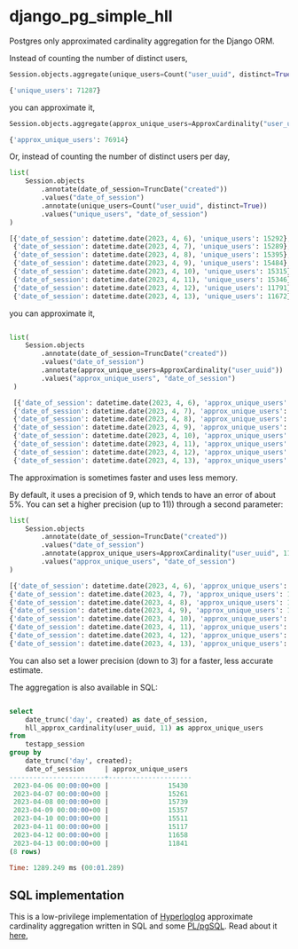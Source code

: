 # django_pg_simple_hll

Postgres only approximated cardinality aggregation for the Django ORM.

Instead of counting the number of distinct users,

```python
Session.objects.aggregate(unique_users=Count("user_uuid", distinct=True))

{'unique_users': 71287}
```

you can approximate it,

```python
Session.objects.aggregate(approx_unique_users=ApproxCardinality("user_uuid"))

{'approx_unique_users': 76914}
```

Or, instead of counting the number of distinct users per day,

```python
list(
    Session.objects
        .annotate(date_of_session=TruncDate("created"))
        .values("date_of_session")
        .annotate(unique_users=Count("user_uuid", distinct=True))
        .values("unique_users", "date_of_session")
)

[{'date_of_session': datetime.date(2023, 4, 6), 'unique_users': 15292},
 {'date_of_session': datetime.date(2023, 4, 7), 'unique_users': 15289},
 {'date_of_session': datetime.date(2023, 4, 8), 'unique_users': 15395},
 {'date_of_session': datetime.date(2023, 4, 9), 'unique_users': 15484},
 {'date_of_session': datetime.date(2023, 4, 10), 'unique_users': 15315},
 {'date_of_session': datetime.date(2023, 4, 11), 'unique_users': 15346},
 {'date_of_session': datetime.date(2023, 4, 12), 'unique_users': 11791},
 {'date_of_session': datetime.date(2023, 4, 13), 'unique_users': 11672}]
```

you can approximate it,

```python

list(
    Session.objects
        .annotate(date_of_session=TruncDate("created"))
        .values("date_of_session")
        .annotate(approx_unique_users=ApproxCardinality("user_uuid"))
        .values("approx_unique_users", "date_of_session")
 )

 [{'date_of_session': datetime.date(2023, 4, 6), 'approx_unique_users': 15214},
 {'date_of_session': datetime.date(2023, 4, 7), 'approx_unique_users': 15686},
 {'date_of_session': datetime.date(2023, 4, 8), 'approx_unique_users': 15597},
 {'date_of_session': datetime.date(2023, 4, 9), 'approx_unique_users': 16056},
 {'date_of_session': datetime.date(2023, 4, 10), 'approx_unique_users': 15765},
 {'date_of_session': datetime.date(2023, 4, 11), 'approx_unique_users': 16620},
 {'date_of_session': datetime.date(2023, 4, 12), 'approx_unique_users': 12395},
 {'date_of_session': datetime.date(2023, 4, 13), 'approx_unique_users': 13029}]
```

The approximation is sometimes faster and uses less memory.

By default, it uses a precision of 9, which tends to have an error of about 5%. You can set a higher precision (up to 11)) through a second parameter:

```python
list(
    Session.objects
        .annotate(date_of_session=TruncDate("created"))
        .values("date_of_session")
        .annotate(approx_unique_users=ApproxCardinality("user_uuid", 11))
        .values("approx_unique_users", "date_of_session")
)

[{'date_of_session': datetime.date(2023, 4, 6), 'approx_unique_users': 15430},
{'date_of_session': datetime.date(2023, 4, 7), 'approx_unique_users': 15261},
{'date_of_session': datetime.date(2023, 4, 8), 'approx_unique_users': 15739},
{'date_of_session': datetime.date(2023, 4, 9), 'approx_unique_users': 15357},
{'date_of_session': datetime.date(2023, 4, 10), 'approx_unique_users': 15511},
{'date_of_session': datetime.date(2023, 4, 11), 'approx_unique_users': 15117},
{'date_of_session': datetime.date(2023, 4, 12), 'approx_unique_users': 11658},
{'date_of_session': datetime.date(2023, 4, 13), 'approx_unique_users': 11841}]
```

You can also set a lower precision (down to 3) for a faster, less accurate estimate.

The aggregation is also available in SQL:

```sql

select
    date_trunc('day', created) as date_of_session,
    hll_approx_cardinality(user_uuid, 11) as approx_unique_users
from
    testapp_session
group by
    date_trunc('day', created);
    date_of_session     | approx_unique_users
------------------------+---------------------
 2023-04-06 00:00:00+00 |               15430
 2023-04-07 00:00:00+00 |               15261
 2023-04-08 00:00:00+00 |               15739
 2023-04-09 00:00:00+00 |               15357
 2023-04-10 00:00:00+00 |               15511
 2023-04-11 00:00:00+00 |               15117
 2023-04-12 00:00:00+00 |               11658
 2023-04-13 00:00:00+00 |               11841
(8 rows)

Time: 1289.249 ms (00:01.289)
```

## SQL implementation

This is a low-privilege implementation of [Hyperloglog](https://www.lix.polytechnique.fr/~fusy/Articles/FlFuGaMe07.pdf) approximate cardinality aggregation written in SQL and some [PL/pgSQL](https://www.postgresql.org/docs/current/plpgsql.html). Read about it [here](http://alejandro.giacometti.me/2023-03-30/hyperloglog-in-sql/),
